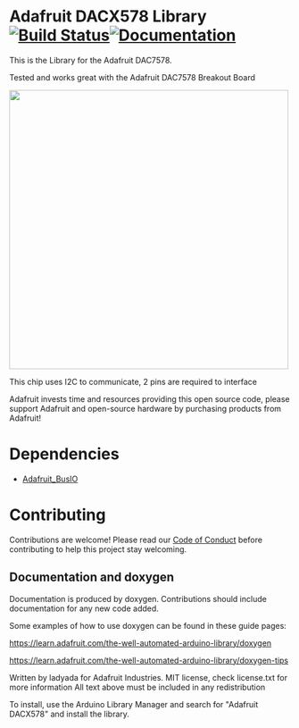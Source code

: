 # Adafruit DACX578 Library [![Build Status](https://github.com/adafruit/Adafruit_DACX578/workflows/Arduino%20Library%20CI/badge.svg)](https://github.com/adafruit/Adafruit_DACX578/actions)[![Documentation](https://github.com/adafruit/ci-arduino/blob/master/assets/doxygen_badge.svg)](http://adafruit.github.io/Adafruit_DACX578/html/index.html)

This is the Library for the Adafruit DAC7578.

Tested and works great with the Adafruit DAC7578 Breakout Board

[<img src="assets/board.jpg?raw=true" width="500px">](https://www.adafruit.com/products/6223)

This chip uses I2C to communicate, 2 pins are required to interface

Adafruit invests time and resources providing this open source code, please support Adafruit and open-source hardware by purchasing products from Adafruit!

# Dependencies
* [Adafruit_BusIO](https://github.com/adafruit/Adafruit_BusIO)

# Contributing

Contributions are welcome! Please read our [Code of Conduct](https://github.com/adafruit/Adafruit_DACX578/blob/main/code-of-conduct.md)
before contributing to help this project stay welcoming.

## Documentation and doxygen
Documentation is produced by doxygen. Contributions should include documentation for any new code added.

Some examples of how to use doxygen can be found in these guide pages:

https://learn.adafruit.com/the-well-automated-arduino-library/doxygen

https://learn.adafruit.com/the-well-automated-arduino-library/doxygen-tips

Written by ladyada for Adafruit Industries.
MIT license, check license.txt for more information
All text above must be included in any redistribution

To install, use the Arduino Library Manager and search for "Adafruit DACX578" and install the library.
